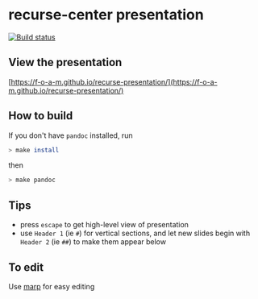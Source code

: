# recurse-center presentation

[![Build status](https://travis-ci.org/f-o-a-m/recurse-presentation.svg?branch=master)](https://travis-ci.org/f-o-a-m/recurse-presentation?branch=master)

## View the presentation

[https://f-o-a-m.github.io/recurse-presentation/](https://f-o-a-m.github.io/recurse-presentation/)

## How to build

If you don't have `pandoc` installed, run

```bash
> make install
```

then

```bash
> make pandoc
```

## Tips

- press `escape` to get high-level view of presentation
- use `Header 1` (ie `#`) for vertical sections, and let new slides begin with `Header 2` (ie `##`) to make them appear below

## To edit

Use [marp](https://yhatt.github.io/marp/) for easy editing
